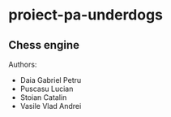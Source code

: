 # proiect-pa-underdogs

## Chess engine
Authors:  
* Daia Gabriel Petru  
* Puscasu Lucian  
* Stoian Catalin  
* Vasile Vlad Andrei  
